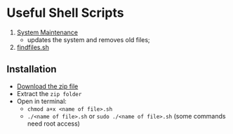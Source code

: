 # Useful Shell Scripts

1. [System Maintenance](https://github.com/RegusAl/shell-scripts/blob/main/System_Maintenance.sh)
    - updates the system and removes old files;
2. [findfiles.sh](https://github.com/RegusAl/shell-scripts/blob/main/findfiles.sh)





## Installation

- [Download the zip file](https://github.com/RegusAl/shell-scripts/archive/refs/heads/main.zip)
- Extract the `zip folder`
- Open in terminal:
    - `chmod a+x <name of file>.sh`
    - `./<name of file>.sh` or `sudo ./<name of file>.sh` (some commands need root access)
